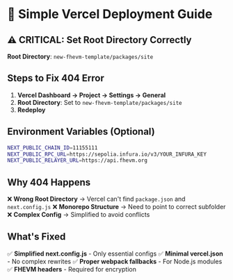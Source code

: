 # 🚀 Simple Vercel Deployment Guide

## ⚠️ CRITICAL: Set Root Directory Correctly

**Root Directory**: `new-fhevm-template/packages/site`

## Steps to Fix 404 Error

1. **Vercel Dashboard → Project → Settings → General**
2. **Root Directory**: Set to `new-fhevm-template/packages/site`
3. **Redeploy**

## Environment Variables (Optional)

```bash
NEXT_PUBLIC_CHAIN_ID=11155111
NEXT_PUBLIC_RPC_URL=https://sepolia.infura.io/v3/YOUR_INFURA_KEY
NEXT_PUBLIC_RELAYER_URL=https://api.fhevm.org
```

## Why 404 Happens

❌ **Wrong Root Directory** → Vercel can't find `package.json` and `next.config.js`
❌ **Monorepo Structure** → Need to point to correct subfolder
❌ **Complex Config** → Simplified to avoid conflicts

## What's Fixed

✅ **Simplified next.config.js** - Only essential configs
✅ **Minimal vercel.json** - No complex rewrites
✅ **Proper webpack fallbacks** - For Node.js modules
✅ **FHEVM headers** - Required for encryption
